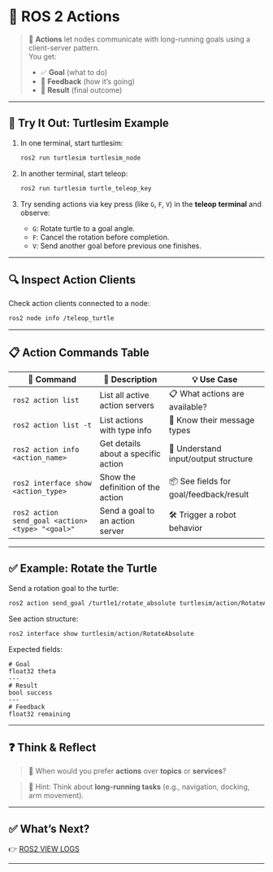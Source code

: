 # 🎯 ROS 2 Actions

> 🧭 **Actions** let nodes communicate with long-running goals using a client-server pattern.  
> You get:
> - ✅ **Goal** (what to do)
> - 🔄 **Feedback** (how it’s going)
> - 🏁 **Result** (final outcome)

---

## 🐢 Try It Out: Turtlesim Example

1. In one terminal, start turtlesim:
   ```bash
   ros2 run turtlesim turtlesim_node

2. In another terminal, start teleop:

   ```bash
   ros2 run turtlesim turtle_teleop_key
   ```

3. Try sending actions via key press (like `G`, `F`, `V`) in the **teleop terminal** and observe:

   * `G`: Rotate turtle to a goal angle.
   * `F`: Cancel the rotation before completion.
   * `V`: Send another goal before previous one finishes.

---

## 🔍 Inspect Action Clients

Check action clients connected to a node:

```bash
ros2 node info /teleop_turtle
```

---

## 📋 Action Commands Table

| 🔧 Command                                       | 📝 Description                      | 💡 Use Case                            |
| ------------------------------------------------ | ----------------------------------- | -------------------------------------- |
| `ros2 action list`                               | List all active action servers      | 📋 What actions are available?         |
| `ros2 action list -t`                            | List actions with type info         | 🔎 Know their message types            |
| `ros2 action info <action_name>`                 | Get details about a specific action | 🧠 Understand input/output structure   |
| `ros2 interface show <action_type>`              | Show the definition of the action   | 📦 See fields for goal/feedback/result |
| `ros2 action send_goal <action> <type> "<goal>"` | Send a goal to an action server     | 🛠️ Trigger a robot behavior           |

---

## ✅ Example: Rotate the Turtle

Send a rotation goal to the turtle:

```bash
ros2 action send_goal /turtle1/rotate_absolute turtlesim/action/RotateAbsolute "{theta: 1.57}"
```

See action structure:

```bash
ros2 interface show turtlesim/action/RotateAbsolute
```

Expected fields:

```text
# Goal
float32 theta
---
# Result
bool success
---
# Feedback
float32 remaining
```

---

## ❓ Think & Reflect

> 💭 When would you prefer **actions** over **topics** or **services**?

> 🧠 Hint: Think about **long-running tasks** (e.g., navigation, docking, arm movement).

---

## ✅ What’s Next?

👉 [ROS2 VIEW LOGS](./ros2_view_logs.md)

---
